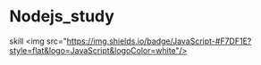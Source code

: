 # Nodejs_study

skill
<img src="https://img.shields.io/badge/JavaScript-#F7DF1E?style=flat&logo=JavaScript&logoColor=white"/>

